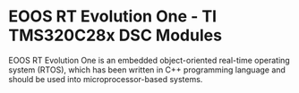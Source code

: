 # EOOS RT Evolution One - TI TMS320C28x DSC Modules
EOOS RT Evolution One is an embedded object-oriented real-time operating system (RTOS), which has been written in C++ programming language and should be used into microprocessor-based systems.
